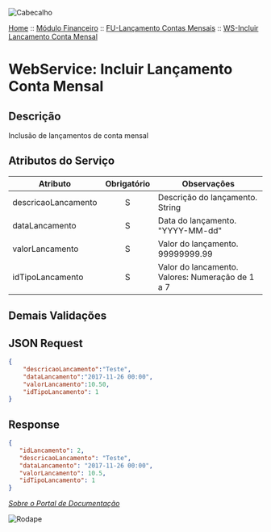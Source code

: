 ![Cabecalho](../../../ReadMe-Anexos/Cabecalho.png)


[Home](../../../ReadMe.md) :: [Módulo Financeiro](../../Modulo-Financeiro.md) :: [FU-Lançamento Contas Mensais](../FU-Lancamento-Contas-Mensais.md) :: [WS-Incluir Lancamento Conta Mensal](WS-Incluir-Lancamento-Conta-Mensal.md)


# WebService: Incluir Lançamento Conta Mensal

## Descrição

Inclusão de lançamentos de conta mensal

## Atributos do Serviço

| Atributo                | Obrigatório | Observações                                      |
|-------------------------|:-----------:|--------------------------------------------------|
| descricaoLancamento     |     S       | Descrição do lançamento. String                  |
| dataLancamento          |     S       | Data do lançamento. "YYYY-MM-dd"                 |
| valorLancamento         |     S       | Valor do lançamento. 99999999.99                 |
| idTipoLancamento        |     S       | Valor do lancamento. Valores: Numeração de 1 a 7 |

## Demais Validações

## JSON Request

~~~json
{
	"descricaoLancamento":"Teste",
	"dataLancamento":"2017-11-26 00:00",
	"valorLancamento":10.50,
	"idTipoLancamento": 1
}
~~~

## Response

~~~json
{
   "idLancamento": 2,
   "descricaoLancamento": "Teste",
   "dataLancamento": "2017-11-26 00:00",
   "valorLancamento": 10.5,
   "idTipoLancamento": 1
}
~~~

_[Sobre o Portal de Documentação](../../../About/About.md)_

![Rodape](../../../ReadMe-Anexos/Rodape.png)
